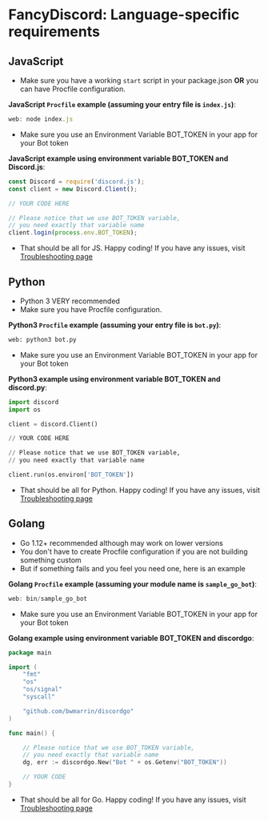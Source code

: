 # FancyDiscord: Language-specific requirements

## JavaScript
- Make sure you have a working `start` script in your package.json **OR** you can have Procfile configuration.

**JavaScript `Procfile` example (assuming your entry file is `index.js`)**:
```js
web: node index.js
```
- Make sure you use an Environment Variable BOT_TOKEN in your app for your Bot token

**JavaScript example using environment variable BOT_TOKEN and Discord.js**:
```js
const Discord = require('discord.js');
const client = new Discord.Client();

// YOUR CODE HERE

// Please notice that we use BOT_TOKEN variable, 
// you need exactly that variable name
client.login(process.env.BOT_TOKEN);
```
- That should be all for JS. Happy coding! If you have any issues, visit [Troubleshooting page](/docs/troubleshooting) 



## Python
- Python 3 VERY recommended
- Make sure you have Procfile configuration.

**Python3 `Procfile` example (assuming your entry file is `bot.py`)**:
```python
web: python3 bot.py
```
- Make sure you use an Environment Variable BOT_TOKEN in your app for your Bot token

**Python3 example using environment variable BOT_TOKEN and discord.py**:
```python
import discord
import os

client = discord.Client()

// YOUR CODE HERE

// Please notice that we use BOT_TOKEN variable, 
// you need exactly that variable name

client.run(os.environ['BOT_TOKEN'])
```
- That should be all for Python. Happy coding! If you have any issues, visit [Troubleshooting page](/docs/troubleshooting) 



## Golang
- Go 1.12+ recommended although may work on lower versions
- You don't have to create Procfile configuration if you are not building something custom
- But if something fails and you feel you need one, here is an example

**Golang `Procfile` example (assuming your module name is `sample_go_bot`)**:
```go
web: bin/sample_go_bot
```
- Make sure you use an Environment Variable BOT_TOKEN in your app for your Bot token

**Golang example using environment variable BOT_TOKEN and discordgo**:
```go
package main

import (
	"fmt"
	"os"
	"os/signal"
	"syscall"

	"github.com/bwmarrin/discordgo"
)

func main() {

    // Please notice that we use BOT_TOKEN variable, 
    // you need exactly that variable name
	dg, err := discordgo.New("Bot " + os.Getenv("BOT_TOKEN"))

    // YOUR CODE
}
```
- That should be all for Go. Happy coding! If you have any issues, visit [Troubleshooting page](/docs/troubleshooting) 

